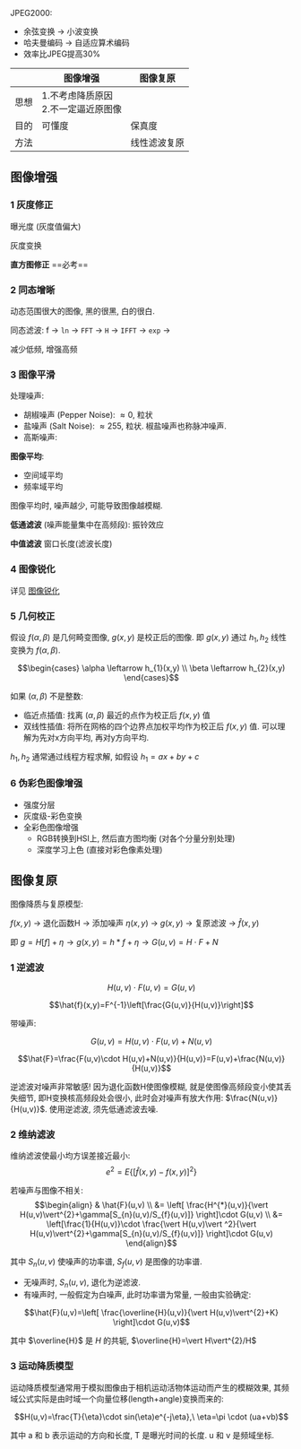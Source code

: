 JPEG2000:
- 余弦变换 -> 小波变换
- 哈夫曼编码 -> 自适应算术编码
- 效率比JPEG提高30%

|      | 图像增强                               | 图像复原     |
| ---- | -------------------------------------- | ------------ |
| 思想 | 1.不考虑降质原因<br>2.不一定逼近原图像 |              |
| 目的 | 可懂度                                 | 保真度       |
| 方法 |                                        | 线性滤波复原 |

## 图像增强

### 1 灰度修正

曝光度 (灰度值偏大)

灰度变换

**直方图修正** ==必考==

### 2 同态增晰

动态范围很大的图像, 黑的很黑, 白的很白.

同态滤波: f -> `ln` -> `FFT` -> `H` -> `IFFT` -> `exp` ->

减少低频, 增强高频

### 3 图像平滑

处理噪声: 
- 胡椒噪声 (Pepper Noise): $\approx 0$, 粒状
- 盐噪声 (Salt Noise): $\approx 255$, 粒状. 椒盐噪声也称脉冲噪声.
- 高斯噪声: 

**图像平均**:
- 空间域平均
- 频率域平均

图像平均时, 噪声越少, 可能导致图像越模糊.

**低通滤波** (噪声能量集中在高频段): 振铃效应

**中值滤波** 窗口长度(滤波长度)

### 4 图像锐化

详见 [图像锐化](图像锐化.md)

### 5 几何校正

假设 $f(\alpha, \beta)$ 是几何畸变图像, $g(x,y)$ 是校正后的图像. 即 $g(x,y)$ 通过 $h_{1},h_{2}$ 线性变换为 $f(\alpha, \beta)$.

$$\begin{cases}
\alpha \leftarrow h_{1}(x,y) \\
\beta \leftarrow h_{2}(x,y)
\end{cases}$$

如果 $(\alpha, \beta)$ 不是整数:
- 临近点插值: 找离 $(\alpha,\beta)$ 最近的点作为校正后 $f(x,y)$ 值
- 双线性插值: 将所在网格的四个边界点加权平均作为校正后 $f(x,y)$ 值. 可以理解为先对x方向平均, 再对y方向平均.

$h_{1},h_{2}$ 通常通过线程方程求解, 如假设 $h_{1}=ax+by+c$

### 6 伪彩色图像增强

- 强度分层
- 灰度级-彩色变换
- 全彩色图像增强
	- RGB转换到HSI上, 然后直方图均衡 (对各个分量分别处理)
	- 深度学习上色 (直接对彩色像素处理)

## 图像复原

图像降质与复原模型:

$f(x,y)$ -> 退化函数H -> 添加噪声 $\eta(x,y)$ -> $g(x,y)$ -> 复原滤波 -> $\hat{f}(x,y)$

即 $g=H[f]+\eta\rightarrow g(x,y)=h*f+\eta\rightarrow G(u,v)=H\cdot F+N$

### 1 逆滤波

$$H(u,v)\cdot F(u, v)=G(u,v)$$

$$\hat{f}(x,y)=F^{-1}\left[\frac{G(u,v)}{H(u,v)}\right]$$

带噪声:

$$G(u,v)=H(u,v)\cdot F(u,v)+N(u,v)$$

$$\hat{F}=\frac{F(u,v)\cdot H(u,v)+N(u,v)}{H(u,v)}=F(u,v)+\frac{N(u,v)}{H(u,v)}$$

逆滤波对噪声非常敏感! 因为退化函数H使图像模糊, 就是使图像高频段变小使其丢失细节, 即H变换核高频段处会很小, 此时会对噪声有放大作用: $\frac{N(u,v)}{H(u,v)}$. 使用逆滤波, 须先低通滤波去噪.

### 2 维纳滤波

维纳滤波使最小均方误差接近最小: $$e^{2}=E\{[\hat{f}(x,y)-f(x,y)]^{2}\}$$

若噪声与图像不相关:
$$\begin{align}
& \hat{F}(u,v)  \\
&= \left[ \frac{H^{*}(u,v)}{\vert H(u,v)\vert^{2}+\gamma[S_{n}(u,v)/S_{f}(u,v)]} \right]\cdot G(u,v) \\
&= \left[\frac{1}{H(u,v)}\cdot \frac{\vert H(u,v)\vert ^2}{\vert H(u,v)\vert^{2}+\gamma[S_{n}(u,v)/S_{f}(u,v)]} \right]\cdot G(u,v)
\end{align}$$

其中 $S_{n}(u,v)$ 使噪声的功率谱, $S_{f}(u,v)$ 是图像的功率谱.

- 无噪声时, $S_{n}(u,v)$, 退化为逆滤波.
- 有噪声时, 一般假定为白噪声, 此时功率谱为常量, 一般由实验确定:

$$\hat{F}(u,v)=\left[ \frac{\overline{H}(u,v)}{\vert H(u,v)\vert^{2}+K} \right]\cdot G(u,v)$$

其中 $\overline{H}$ 是 $H$ 的共轭, $\overline{H}=\vert H\vert^{2}/H$

### 3 运动降质模型

运动降质模型通常用于模拟图像由于相机运动活物体运动而产生的模糊效果, 其频域公式实际是由时域一个向量位移(length+angle)变换而来的:

$$H(u,v)=\frac{T}{\eta}\cdot sin(\eta)e^{-j\eta},\ \eta=\pi \cdot (ua+vb)$$

其中 a 和 b 表示运动的方向和长度, T 是曝光时间的长度. u 和 v 是频域坐标.



